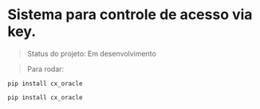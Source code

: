 <h1>Sistema para controle de acesso via key.</h1>

>Status do projeto: Em desenvolvimento

>Para rodar:

```
pip install cx_oracle
```
```
pip install cx_oracle
```
